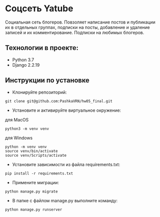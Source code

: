 # Соцсеть Yatube
Социальная сеть блогеров. Повзоляет написание постов и публикации их в отдельных группах, подписки на посты, добавление и удаление записей и их комментирование. Подписки на любимых блогеров.

## Технологии в проекте:
- Python 3.7
- Django 2.2.19

## Инструкции по установке
- Клонируйте репозиторий:

```
git clone git@github.com:PashkaVRN/hw05_final.git
```
- Установите и активируйте виртуальное окружение:

для MacOS
```
python3 -m venv venv
```
для Windows
```
python -m venv venv
source venv/bin/activate
source venv/Scripts/activate
```
- Установите зависимости из файла requirements.txt:

```
pip install -r requirements.txt
```
- Примените миграции:

```
python manage.py migrate
```
- В папке с файлом manage.py выполните команду:

```
python manage.py runserver
```
